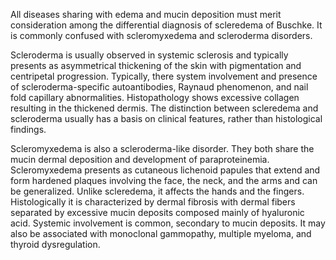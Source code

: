 All diseases sharing with edema and mucin deposition must merit consideration among the differential diagnosis of scleredema of Buschke. It is commonly confused with scleromyxedema and scleroderma disorders.

Scleroderma is usually observed in systemic sclerosis and typically presents as asymmetrical thickening of the skin with pigmentation and centripetal progression. Typically, there system involvement and presence of scleroderma-specific autoantibodies, Raynaud phenomenon, and nail fold capillary abnormalities. Histopathology shows excessive collagen resulting in the thickened dermis. The distinction between scleredema and scleroderma usually has a basis on clinical features, rather than histological findings.

Scleromyxedema is also a scleroderma-like disorder. They both share the mucin dermal deposition and development of paraproteinemia. Scleromyxedema presents as cutaneous lichenoid papules that extend and form hardened plaques involving the face, the neck, and the arms and can be generalized. Unlike scleredema, it affects the hands and the fingers. Histologically it is characterized by dermal fibrosis with dermal fibers separated by excessive mucin deposits composed mainly of hyaluronic acid. Systemic involvement is common, secondary to mucin deposits. It may also be associated with monoclonal gammopathy, multiple myeloma, and thyroid dysregulation.